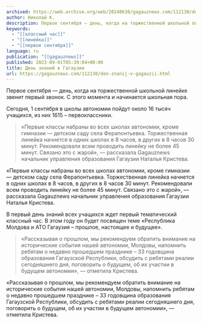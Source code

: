 ```yaml
---
archived: https://web.archive.org/web/20240630/gagauznews.com/112130/den-znanij-v-gagauzii.html
author: Николай К.
description: Первое сентября — день, когда на торжественной школьной линейке звенит первый звонок. С этого момента и начинается школьная пора. Сегодня, 1 сентября в школы автономии пойдут около 16 тысяч учащихся, из них 1615 – первоклассники. «Первые классы набраны во всех школах автономии, кроме гимназии — детском саду села Ферапонтьевка. Торжественная линейка начнется в одних школах в 8 часов, в других в 8 часов 30 минут. Рекомендовали всем проводить линейку не более 45 минут. Связано это с жарой», — рассказала Gagauznews начальник управления образования Гагаузии Наталья Кристева. В первый день знаний всех учащихся ждет первый тематический классный час. В этом году […]
keywords:
  - "[[классный час]]"
  - "[[линейка]]"
  - "[[первое сентября]]"
language: ru
publication: "[[gagauznews]]"
published: 2023-09-01T05:39:04+00:00
title: День знаний в Гагаузии
url: https://gagauznews.com/112130/den-znanij-v-gagauzii.html
---
```


Первое сентября — день, когда на торжественной школьной линейке звенит первый звонок. С этого момента и начинается школьная пора.

Сегодня, 1 сентября в школы автономии пойдут около 16 тысяч учащихся, из них 1615 – первоклассники.

> «Первые классы набраны во всех школах автономии, кроме гимназии — детском саду села Ферапонтьевка. Торжественная линейка начнется в одних школах в 8 часов, в других в 8 часов 30 минут. Рекомендовали всем проводить линейку не более 45 минут. Связано это с жарой», — рассказала Gagauznews начальник управления образования Гагаузии Наталья Кристева.

«Первые классы набраны во всех школах автономии, кроме гимназии — детском саду села Ферапонтьевка. Торжественная линейка начнется в одних школах в 8 часов, в других в 8 часов 30 минут. Рекомендовали всем проводить линейку не более 45 минут. Связано это с жарой», — рассказала Gagauznews начальник управления образования Гагаузии Наталья Кристева.

В первый день знаний всех учащихся ждет первый тематический классный час. В этом году он будет посвящен теме «Республика Молдова и АТО Гагаузия – прошлое, настоящее и будущее».

> «Рассказывая о прошлом, мы рекомендуем обратить внимание на исторические события нашей автономии, Молдовы, напомнить ребятам о недавно прошедшем празднике – 33 годовщина образования Гагаузской Республики, обсудить с ребятами реалии сегодняшнего дня, поговорить о будущем, об их участии в будущем автономии», — отметила Кристева.

«Рассказывая о прошлом, мы рекомендуем обратить внимание на исторические события нашей автономии, Молдовы, напомнить ребятам о недавно прошедшем празднике – 33 годовщина образования Гагаузской Республики, обсудить с ребятами реалии сегодняшнего дня, поговорить о будущем, об их участии в будущем автономии», — отметила Кристева.